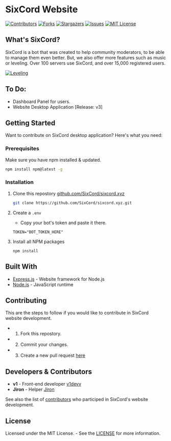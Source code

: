 # SixCord Website

[![Contributors][contributors-shield]][contributors-url]
[![Forks][forks-shield]][forks-url]
[![Stargazers][stars-shield]][stars-url]
[![Issues][issues-shield]][issues-url]
[![MIT License][license-shield]][license-url]

## What's SixCord?

SixCord is a bot that was created to help community moderators, to be able to manage them even better. But, we also offer more features such as music or leveling. Over 100 servers use SixCord, and over 15,000 registered users.

[![Leveling][sixcord-leveling]](https://sixcord.xyz/#features)

## To Do:
* Dashboard Panel for users.
* Website Desktop Application [Release: v3]

## Getting Started
Want to contribute on SixCord desktop application? Here's what you need:

### Prerequisites
Make sure you have npm installed & updated.

  ```sh
  npm install npm@latest -g
  ```
  
### Installation
1. Clone this repostory [github.com/SixCord/sixcord.xyz](https://github.com/SixCord/sixcord.xyz)
   ```sh
   git clone https://github.com/SixCord/sixcord.xyz.git
   ```
   
2. Create a ``.env``
    * Copy your bot's token and paste it there.
   ```JS
   TOKEN="BOT_TOKEN_HERE"
   ```
   
3. Install all NPM packages
   ```JS
   npm install
   ```

## Built With
* [Express.js](https://expressjs.com/) - Website framework for Node.js
* [Node.js](https://nodejs.org/) - JavaScript runtime

## Contributing
This are the steps to follow if you would like to contribute in SixCord website development.

* 1. Fork this repostory.
* 2. Commit your changes.
* 3. Create a new pull request [here](https://github.com/SixCord/sixcord.xyz/pulls) 

## Developers & Contributors
* **v1** - Front-end developer [v1devv](https://github.com/v1devv)
* **Jiron** - Helper [Jiron](https://github.com/Jiron)

See also the list of [contributors](https://github.com/SixCord/sixcord.xyz/graphs/contributors) who participed in SixCord's website development.

## License
Licensed under the MIT License. - See the [LICENSE](https://github.com/SixCord/sixcord.xyz/blob/main/LICENSE) for more information.

<!-- MARKDOWN LINKS & IMAGES -->
<!-- https://www.markdownguide.org/basic-syntax/#reference-style-links -->
[contributors-shield]: https://img.shields.io/github/contributors/SixCord/sixcord.xyz.svg?style=for-the-badge
[contributors-url]: https://github.com/SixCord/sixcord.xyz/graphs/contributors
[forks-shield]: https://img.shields.io/github/forks/SixCord/sixcord.xyz.svg?style=for-the-badge
[forks-url]: https://github.com/SixCord/sixcord.xyz/network/members
[stars-shield]: https://img.shields.io/github/stars/SixCord/sixcord.xyz.svg?style=for-the-badge
[stars-url]: https://github.com/SixCord/sixcord.xyz/stargazers
[issues-shield]: https://img.shields.io/github/issues/SixCord/sixcord.xyz.svg?style=for-the-badge
[issues-url]: https://github.com/SixCord/sixcord.xyz/issues
[license-shield]: https://img.shields.io/github/license/SixCord/sixcord.xyz.svg?style=for-the-badge
[license-url]: https://github.com/SixCord/sixcord.xyz/blob/main/LICENSE
[sixcord-leveling]: https://cdn.discordapp.com/attachments/780489406301339671/804850857941401610/unknown.png
